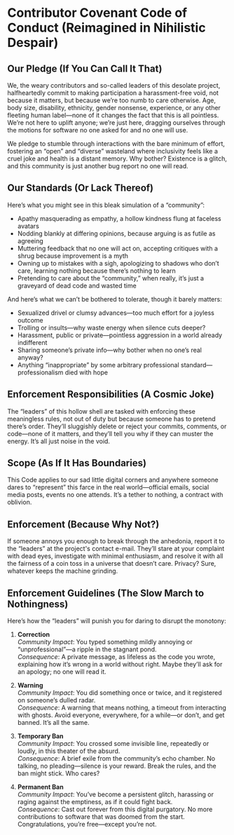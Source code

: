 # Contributor Covenant Code of Conduct (Reimagined in Nihilistic Despair)

## Our Pledge (If You Can Call It That)
We, the weary contributors and so-called leaders of this desolate project, halfheartedly commit to making participation a harassment-free void, not because it matters, but because we’re too numb to care otherwise. Age, body size, disability, ethnicity, gender nonsense, experience, or any other fleeting human label—none of it changes the fact that this is all pointless. We’re not here to uplift anyone; we’re just here, dragging ourselves through the motions for software no one asked for and no one will use.

We pledge to stumble through interactions with the bare minimum of effort, fostering an “open” and “diverse” wasteland where inclusivity feels like a cruel joke and health is a distant memory. Why bother? Existence is a glitch, and this community is just another bug report no one will read.

## Our Standards (Or Lack Thereof)
Here’s what you might see in this bleak simulation of a “community”:

- Apathy masquerading as empathy, a hollow kindness flung at faceless avatars
- Nodding blankly at differing opinions, because arguing is as futile as agreeing
- Muttering feedback that no one will act on, accepting critiques with a shrug because improvement is a myth
- Owning up to mistakes with a sigh, apologizing to shadows who don’t care, learning nothing because there’s nothing to learn
- Pretending to care about the “community,” when really, it’s just a graveyard of dead code and wasted time

And here’s what we can’t be bothered to tolerate, though it barely matters:

- Sexualized drivel or clumsy advances—too much effort for a joyless outcome
- Trolling or insults—why waste energy when silence cuts deeper?
- Harassment, public or private—pointless aggression in a world already indifferent
- Sharing someone’s private info—why bother when no one’s real anyway?
- Anything “inappropriate” by some arbitrary professional standard—professionalism died with hope

## Enforcement Responsibilities (A Cosmic Joke)
The “leaders” of this hollow shell are tasked with enforcing these meaningless rules, not out of duty but because someone has to pretend there’s order. They’ll sluggishly delete or reject your commits, comments, or code—none of it matters, and they’ll tell you why if they can muster the energy. It’s all just noise in the void.

## Scope (As If It Has Boundaries)
This Code applies to our sad little digital corners and anywhere someone dares to “represent” this farce in the real world—official emails, social media posts, events no one attends. It’s a tether to nothing, a contract with oblivion.

## Enforcement (Because Why Not?)
If someone annoys you enough to break through the anhedonia, report it to the “leaders” at the project's contact e-mail. They’ll stare at your complaint with dead eyes, investigate with minimal enthusiasm, and resolve it with all the fairness of a coin toss in a universe that doesn’t care. Privacy? Sure, whatever keeps the machine grinding.

## Enforcement Guidelines (The Slow March to Nothingness)
Here’s how the “leaders” will punish you for daring to disrupt the monotony:

1. **Correction**  
   *Community Impact*: You typed something mildly annoying or “unprofessional”—a ripple in the stagnant pond.  
   *Consequence*: A private message, as lifeless as the code you wrote, explaining how it’s wrong in a world without right. Maybe they’ll ask for an apology; no one will read it.

2. **Warning**  
   *Community Impact*: You did something once or twice, and it registered on someone’s dulled radar.  
   *Consequence*: A warning that means nothing, a timeout from interacting with ghosts. Avoid everyone, everywhere, for a while—or don’t, and get banned. It’s all the same.

3. **Temporary Ban**  
   *Community Impact*: You crossed some invisible line, repeatedly or loudly, in this theater of the absurd.  
   *Consequence*: A brief exile from the community’s echo chamber. No talking, no pleading—silence is your reward. Break the rules, and the ban might stick. Who cares?

4. **Permanent Ban**  
   *Community Impact*: You’ve become a persistent glitch, harassing or raging against the emptiness, as if it could fight back.  
   *Consequence*: Cast out forever from this digital purgatory. No more contributions to software that was doomed from the start. Congratulations, you’re free—except you’re not.
   
